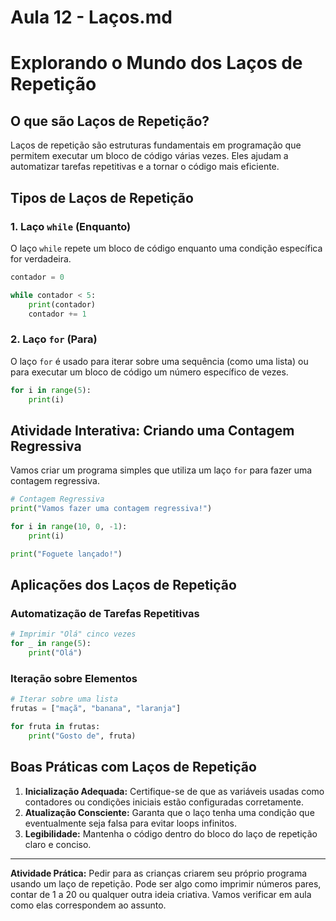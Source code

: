 # Aula 12 - Laços.md

# Explorando o Mundo dos Laços de Repetição

## O que são Laços de Repetição?

Laços de repetição são estruturas fundamentais em programação que permitem executar um bloco de código várias vezes. Eles ajudam a automatizar tarefas repetitivas e a tornar o código mais eficiente.

## Tipos de Laços de Repetição

### 1. **Laço `while` (Enquanto)**

O laço `while` repete um bloco de código enquanto uma condição específica for verdadeira.

```python
contador = 0

while contador < 5:
    print(contador)
    contador += 1

```

### 2. **Laço `for` (Para)**

O laço `for` é usado para iterar sobre uma sequência (como uma lista) ou para executar um bloco de código um número específico de vezes.

```python
for i in range(5):
    print(i)

```

## Atividade Interativa: Criando uma Contagem Regressiva

Vamos criar um programa simples que utiliza um laço `for` para fazer uma contagem regressiva.

```python
# Contagem Regressiva
print("Vamos fazer uma contagem regressiva!")

for i in range(10, 0, -1):
    print(i)

print("Foguete lançado!")

```

## Aplicações dos Laços de Repetição

### Automatização de Tarefas Repetitivas

```python
# Imprimir "Olá" cinco vezes
for _ in range(5):
    print("Olá")

```

### Iteração sobre Elementos

```python
# Iterar sobre uma lista
frutas = ["maçã", "banana", "laranja"]

for fruta in frutas:
    print("Gosto de", fruta)

```

## Boas Práticas com Laços de Repetição

1. **Inicialização Adequada:** Certifique-se de que as variáveis usadas como contadores ou condições iniciais estão configuradas corretamente.
2. **Atualização Consciente:** Garanta que o laço tenha uma condição que eventualmente seja falsa para evitar loops infinitos.
3. **Legibilidade:** Mantenha o código dentro do bloco do laço de repetição claro e conciso.

---

**Atividade Prática:**
Pedir para as crianças criarem seu próprio programa usando um laço de repetição. Pode ser algo como imprimir números pares, contar de 1 a 20 ou qualquer outra ideia criativa. Vamos verificar em aula como elas correspondem ao assunto.
